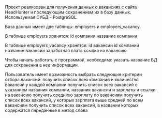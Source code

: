 Проект реализован для получения данных о вакансиях с сайта HeadHunter и последующим сохранением их в базу данных. Используемая СУБД - PostgreSQL.

База данных имеет две таблицы: employers и employers_vacancy. 

В таблице employers хранятся:
id компании
название компании

В таблице employers_vacancy хранятся:
id вакансии
id компании
название вакансии
заработная плата
ссылка на вакансию

Чтобы начать работать с программой, необходимо указать название БД для сохранения в нее информации.

Пользователь имеет возможность выбрать следующие критерии отбора вакансий:
получить список всех компаний и количество вакансий у каждой компании
получить список всех вакансий с указанием названия компании, названия вакансии и зарплаты и ссылки на вакансию
получить среднюю зарплату по вакансиям
получить список всех вакансий, у которых зарплата выше средней по всем вакансиям
получить список всех вакансий, в названии которых содержатся переданные в метод слова

